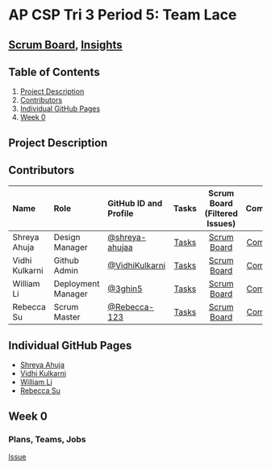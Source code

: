 # AP CSP Tri 3 Period 5: Team Lace
## [Scrum Board](https://github.com/VidhiKulkarni/teamlace/projects/1), [Insights](https://github.com/VidhiKulkarni/teamlace/graphs/contributors)

## Table of Contents
1. [Project Description](https://github.com/VidhiKulkarni/teamlace#project-description)
2. [Contributors](https://github.com/VidhiKulkarni/teamlace#contributors)
3. [Individual GitHub Pages](https://github.com/VidhiKulkarni/teamlace#individual-github-pages)
4. [Week 0](https://github.com/VidhiKulkarni/teamlace#week-0)

## Project Description

## Contributors
| Name        | Role      | GitHub ID and Profile                  | Tasks                                              | Scrum Board (Filtered Issues)                          | Commits |
|:------------|:-----------|:---------------------------------------|:--------------------------------------------------:|:------------------------------------:|:-------:|
| Shreya Ahuja  | Design Manager |[@shreya-ahujaa](https://github.com/shreya-ahujaa)    | [Tasks](https://github.com/VidhiKulkarni/teamlace/issues/assigned/shreya-ahujaa) |[Scrum Board](https://github.com/VidhiKulkarni/teamlace/projects/1?card_filter_query=assignee%3Ashreya-ahujaa)| [Commits](https://github.com/VidhiKulkarni/teamlace/commits?author=shreya-ahujaa)|
| Vidhi Kulkarni  | Github Admin |[@VidhiKulkarni](https://github.com/VidhiKulkarni)| [Tasks](https://github.com/VidhiKulkarni/teamlace/issues/assigned/VidhiKulkarni) |[Scrum Board](https://github.com/VidhiKulkarni/teamlace/projects/1?card_filter_query=assignee%3AVidhiKulkarni)| [Commits](https://github.com/VidhiKulkarni/teamlace/commits?author=VidhiKulkarni)|
| William Li  | Deployment Manager |[@3ghin5](https://github.com/3ghin5)| [Tasks](https://github.com/VidhiKulkarni/teamlace/issues/assigned/3ghin5) |[Scrum Board](https://github.com/VidhiKulkarni/teamlace/projects/1?card_filter_query=assignee%3A3ghin5)| [Commits](https://github.com/VidhiKulkarni/teamlace/commits?author=3ghin5)|
| Rebecca Su  | Scrum Master |[@Rebecca-123](https://github.com/Rebecca-123)| [Tasks](https://github.com/VidhiKulkarni/teamlace/issues/assigned/Rebecca-123) |[Scrum Board](https://github.com/VidhiKulkarni/teamlace/projects/1?card_filter_query=assignee%3Arebecca-123)| [Commits](https://github.com/VidhiKulkarni/teamlace/commits?author=Rebecca-123)|

## Individual GitHub Pages
- [Shreya Ahuja]()
- [Vidhi Kulkarni]()
- [William Li]()
- [Rebecca Su]()

## Week 0
### Plans, Teams, Jobs
[Issue](https://github.com/VidhiKulkarni/teamlace/issues/1)
